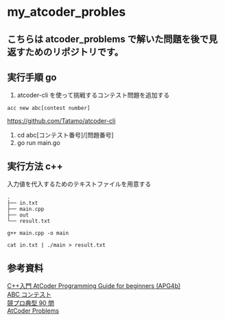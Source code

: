 # my_atcoder_probles

## こちらは atcoder_problems で解いた問題を後で見返すためのリポジトリです。

## 実行手順 go

1. atcoder-cli を使って挑戦するコンテスト問題を追加する

```
acc new abc[contest number]
```

https://github.com/Tatamo/atcoder-cli

1. cd abc[コンテスト番号]/[問題番号]
2. go run main.go

## 実行方法 c++

入力値を代入するためのテキストファイルを用意する

```
.
├── in.txt
├── main.cpp
├── out
└── result.txt
```

```
g++ main.cpp -o main
```

```
cat in.txt | ./main > result.txt
```


## 参考資料

[C++入門 AtCoder Programming Guide for beginners (APG4b)](https://atcoder.jp/contests/APG4b)  
[ABC コンテスト](https://atcoder.jp/home)  
[競プロ典型 90 問](https://atcoder.jp/contests/typical90)  
[AtCoder Problems](https://kenkoooo.com/atcoder/#/training/Boot%20camp%20for%20Beginners)